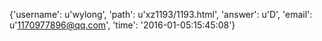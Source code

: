 {'username': u'wylong', 'path': u'xz1193/1193.html', 'answer': u'D', 'email': u'1170977896@qq.com', 'time': '2016-01-05:15:45:08'}